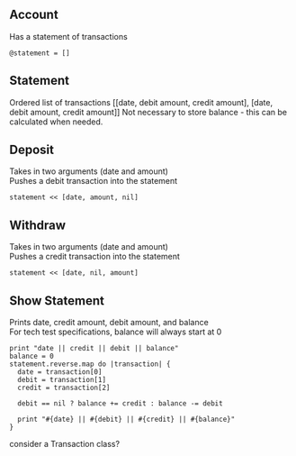## Account 
Has a statement of transactions
```
@statement = []
```
## Statement
Ordered list of transactions [[date, debit amount, credit amount], [date, debit amount, credit amount]]
Not necessary to store balance - this can be calculated when needed.

## Deposit
Takes in two arguments (date and amount)  
Pushes a debit transaction into the statement  
```
statement << [date, amount, nil]
```

## Withdraw
Takes in two arguments (date and amount)  
Pushes a credit transaction into the statement  
```
statement << [date, nil, amount]
```

## Show Statement
Prints date, credit amount, debit amount, and balance  
For tech test specifications, balance will always start at 0  
``` 
print "date || credit || debit || balance"
balance = 0
statement.reverse.map do |transaction| {
  date = transaction[0]
  debit = transaction[1]
  credit = transaction[2]
  
  debit == nil ? balance += credit : balance -= debit

  print "#{date} || #{debit} || #{credit} || #{balance}"  
}
```

consider a Transaction class?